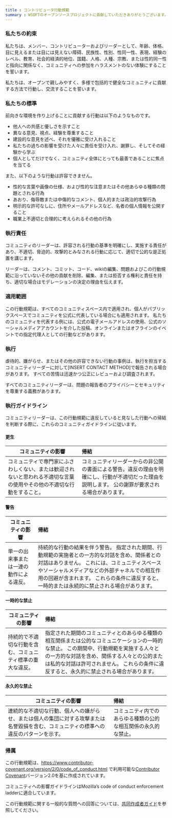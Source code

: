 ```yaml
---
title : コントリビュータ行動規範
summary : WSOFTのオープンソースプロジェクトに貢献していただきありがとうございます。
---
```


### 私たちの約束
私たちは、メンバー、コントリビューターおよびリーダーとして、年齢、体格、目に見えるまたは目には見えない障碍、民族性、性別、性同一性、表現、経験のレベル、教育、社会的経済的地位、国籍、人格、人種、宗教、または性的同一性と指向に関係なく、コミュニティへの参加をハラスメントのない体験にすることを誓います。

私たちは、オープンで親しみやすく、多様で包括的で健全なコミュニティに貢献する方法で行動し、交流することを誓います。

### 私たちの標準
前向きな環境を作り上げることに貢献する行動は以下のようなものです。

- 他人への共感と優しさを示すこと
- 異なる意見、視点、経験を尊重すること
- 建設的な意見を述べ、それを優雅に受け入れること
- 私たちの過ちの影響を受けた人々に責任を受け入れ、謝罪し、そしてその経験から学ぶ
- 個人としてだけでなく、コミュニティ全体にとっても最善であることに焦点を当てる

また、以下のような行動は許容できません。

- 性的な言葉や画像の仕様、および性的な注意またはその他あらゆる種類の問題とされる行為
- あおり、侮辱敵または中傷的なコメント、個人的または政治的攻撃行為
- 明示的な許可なしに、住所やメールアドレスなど、名者の個人情報を公開すること
- 職業上不適切と合理的に考えられるその他の行為

### 執行責任
コミュニティのリーダーは、許容される行動の基準を明確にし、実施する責任があり、不適切、脅迫的、攻撃的とみなされる行動に応じて、適切で公的な是正処置を講じます。

リーダーは、コメント、コミット、コード、wikiの編集、問題およびこの行動規範に沿っていないその他の貢献を削除、編集、または拒否する権利と責任を持ち、適切な場合はモデレーションの決定の理由を伝えます。

### 適用範囲
この行動規範は、すべてのコミュニティスペース内で適用され、個人がパブリックスペースでコミュニティを公式に代表している場合にも適用されます。 私たちのコミュニティを代表する例には、公式の電子メールアドレスの使用、公式のソーシャルメディアアカウントを介した投稿、オンラインまたはオフラインのイベントでの指定代理人としての行動などがあります。

### 執行
虐待的、嫌がらせ、またはその他の許容できない行動の事例は、執行を担当するコミュニティリーダーに対して[INSERT CONTACT METHOD]で報告される場合があります。 すべての苦情は迅速かつ公正にレビューおよび調査されます。

すべてのコミュニティリーダーは、問題の報告者のプライバシーとセキュリティを尊重する義務があります。

### 執行ガイドライン
コミュニティリーダーは、この行動規範に違反していると見なした行動への帰結を判断する際に、これらのコミュニティガイドラインに従います。

#### 更生

|コミュニティの影響|帰結|
|---|:---|
|コミュニティで専門家にふさわしくない、または歓迎されないと思われる不適切な言葉の使用やその他の不適切な行動をすること。|コミュニティリーダーからの非公開の書面による警告。違反の理由を明確にし、行動が不適切だった理由を説明します。 公の謝罪が要求される場合があります。|

#### 警告

|コミュニティの影響|帰結|
|---|:---|
|単一の出来事または一連の動作による違反。| 持続的な行動の結果を伴う警告。 指定された期間、行動規範の実施者との一方的な対話を含め、関係者との対話はありません。 これには、コミュニティスペースやソーシャルメディアなどの外部チャネルでの相互作用の回避が含まれます。 これらの条件に違反すると、一時的または永続的に禁止される場合があります。|

#### 一時的な禁止

|コミュニティの影響|帰結|
|---|:---|
|持続的で不適切な行動を含む、コミュニティ標準の重大な違反。|指定された期間のコミュニティとのあらゆる種類の相互関係または公的なコミュニケーションの一時的な禁止。 この期間中、行動規範を実施する人々との一方的な対話を含め、関係する人々との公的または私的な対話は許可されません。 これらの条件に違反すると、永久的に禁止される場合があります。|

#### 永久的な禁止

|コミュニティの影響|帰結|
|---|:---|
|連続的な不適切な行動、個人への嫌がらせ、または個人の集団に対する攻撃または名誉毀損を含む、コミュニティの標準への違反のパターンを示す。|コミュニティ内でのあらゆる種類の公的な相互関係の永久的な禁止。|

### 帰属
この行動規範は、https://www.contributor-covenant.org/version/2/0/code_of_conduct.html で利用可能な[Contributor Covenant](https://www.contributor-covenant.org/)バージョン2.0を基に作成されています。

コミュニティへの影響ガイドラインはMozilla’s code of conduct enforcement ladderに適合しています。

この行動規範に関する一般的な質問への回答については、[共同作成者ガイド](../)を参照してください。

